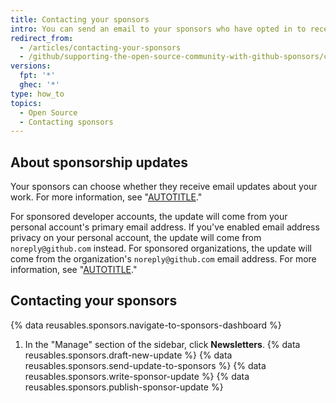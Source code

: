 ```yaml
---
title: Contacting your sponsors
intro: You can send an email to your sponsors who have opted in to receive updates about your work.
redirect_from:
  - /articles/contacting-your-sponsors
  - /github/supporting-the-open-source-community-with-github-sponsors/contacting-your-sponsors
versions:
  fpt: '*'
  ghec: '*'
type: how_to
topics:
  - Open Source
  - Contacting sponsors
---
```


## About sponsorship updates

Your sponsors can choose whether they receive email updates about your work. For more information, see "[AUTOTITLE](/sponsors/sponsoring-open-source-contributors/managing-your-sponsorship)."

For sponsored developer accounts, the update will come from your personal account's primary email address. If you've enabled email address privacy on your personal account, the update will come from `noreply@github.com` instead. For sponsored organizations, the update will come from the organization's `noreply@github.com` email address. For more information, see "[AUTOTITLE](/account-and-profile/setting-up-and-managing-your-personal-account-on-github/managing-email-preferences/setting-your-commit-email-address)."

## Contacting your sponsors

{% data reusables.sponsors.navigate-to-sponsors-dashboard %}
1. In the "Manage" section of the sidebar, click **Newsletters**.
{% data reusables.sponsors.draft-new-update %}
{% data reusables.sponsors.send-update-to-sponsors %}
{% data reusables.sponsors.write-sponsor-update %}
{% data reusables.sponsors.publish-sponsor-update %}
